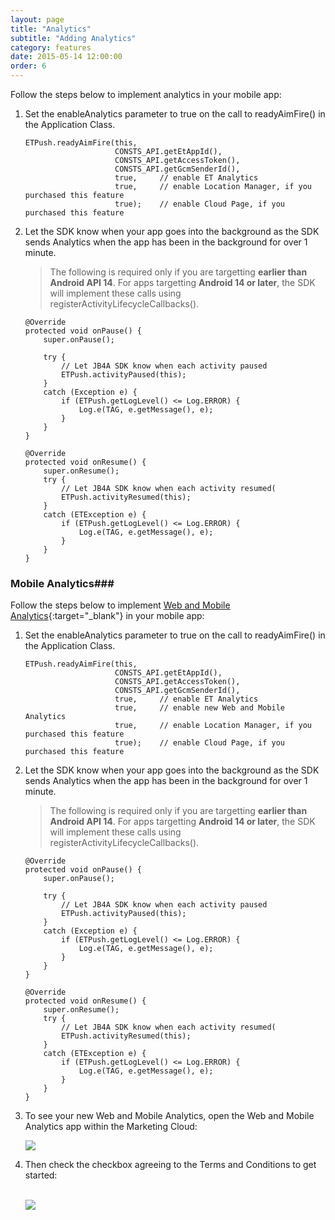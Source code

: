 ```yaml
---
layout: page
title: "Analytics"
subtitle: "Adding Analytics"
category: features
date: 2015-05-14 12:00:00
order: 6
---
```

Follow the steps below to implement analytics in your mobile app:

1.  Set the enableAnalytics parameter to true on the call to readyAimFire() in the Application Class.

    ~~~ 
    ETPush.readyAimFire(this, 
                        CONSTS_API.getEtAppId(), 
                        CONSTS_API.getAccessToken(), 
                        CONSTS_API.getGcmSenderId(), 
                        true,     // enable ET Analytics 
                        true,     // enable Location Manager, if you purchased this feature
                        true);    // enable Cloud Page, if you purchased this feature
    ~~~ 
1.  Let the SDK know when your app goes into the background as the SDK sends Analytics when the app has been in the background for over 1 minute.

    > The following is required only if you are targetting **earlier than Android API 14**.  For apps targetting **Android 14 or later**, the SDK will implement these calls using registerActivityLifecycleCallbacks().

    ~~~ 
    @Override
    protected void onPause() {
        super.onPause();
        
        try {
            // Let JB4A SDK know when each activity paused
            ETPush.activityPaused(this);
        }
        catch (Exception e) {
            if (ETPush.getLogLevel() <= Log.ERROR) {
                Log.e(TAG, e.getMessage(), e);
            }
        }
    }

    @Override
    protected void onResume() {
        super.onResume();
        try {
            // Let JB4A SDK know when each activity resumed(
            ETPush.activityResumed(this);
        }
        catch (ETException e) {
            if (ETPush.getLogLevel() <= Log.ERROR) {
                Log.e(TAG, e.getMessage(), e);
            }
        }
    }
    ~~~ 

### Mobile Analytics###
Follow the steps below to implement [Web and Mobile Analytics](http://www.exacttarget.com/products/customer-data-platform/web-mobile-analytics){:target="_blank"} in your mobile app:

1.  Set the enableAnalytics parameter to true on the call to readyAimFire() in the Application Class.

    ~~~ 
    ETPush.readyAimFire(this, 
                        CONSTS_API.getEtAppId(), 
                        CONSTS_API.getAccessToken(), 
                        CONSTS_API.getGcmSenderId(), 
                        true,     // enable ET Analytics
                        true,     // enable new Web and Mobile Analytics 
                        true,     // enable Location Manager, if you purchased this feature
                        true);    // enable Cloud Page, if you purchased this feature
    ~~~ 
1.  Let the SDK know when your app goes into the background as the SDK sends Analytics when the app has been in the background for over 1 minute.

    > The following is required only if you are targetting **earlier than Android API 14**.  For apps targetting **Android 14 or later**, the SDK will implement these calls using registerActivityLifecycleCallbacks().

    ~~~ 
    @Override
    protected void onPause() {
        super.onPause();
        
        try {
            // Let JB4A SDK know when each activity paused
            ETPush.activityPaused(this);
        }
        catch (Exception e) {
            if (ETPush.getLogLevel() <= Log.ERROR) {
                Log.e(TAG, e.getMessage(), e);
            }
        }
    }

    @Override
    protected void onResume() {
        super.onResume();
        try {
            // Let JB4A SDK know when each activity resumed(
            ETPush.activityResumed(this);
        }
        catch (ETException e) {
            if (ETPush.getLogLevel() <= Log.ERROR) {
                Log.e(TAG, e.getMessage(), e);
            }
        }
    }
    ~~~ 
1.  To see your new Web and Mobile Analytics, open the Web and Mobile Analytics app within the Marketing Cloud:
    
    <img class="img-responsive" src="{{ site.baseurl }}/assets/wama_menu.png" />
1.  Then check the checkbox agreeing to the Terms and Conditions to get started:<br/><br/>
    
    <img class="img-responsive" src="{{ site.baseurl }}/assets/wama_t_and_c.png" />